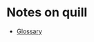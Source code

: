 ﻿
Notes on quill
==============

* [Glossary](https://gist.github.com/joepie91/46241ef1ce89c74958da0fdd7d04eb55)




